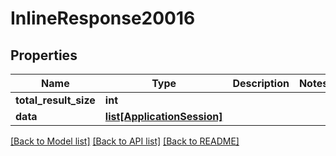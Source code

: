 # InlineResponse20016

## Properties
Name | Type | Description | Notes
------------ | ------------- | ------------- | -------------
**total_result_size** | **int** |  | 
**data** | [**list[ApplicationSession]**](ApplicationSession.md) |  | 

[[Back to Model list]](../README.md#documentation-for-models) [[Back to API list]](../README.md#documentation-for-api-endpoints) [[Back to README]](../README.md)


